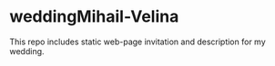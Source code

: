 # weddingMihail-Velina
This repo includes static web-page invitation and description for my wedding.
